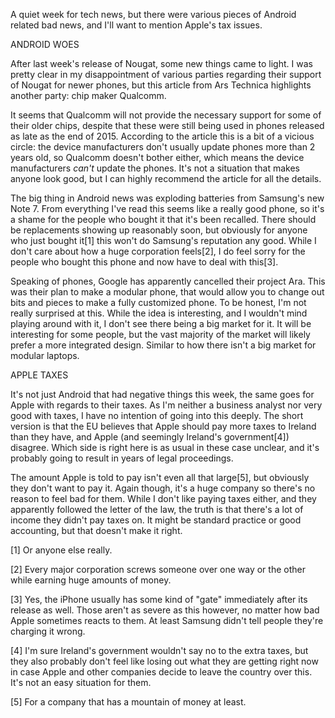 A quiet week for tech news, but there were various pieces of Android related bad news, and I'll want to mention Apple's tax issues.



ANDROID WOES


After last week's release of Nougat, some new things came to light. I was pretty clear in my disappointment of various parties regarding their support of Nougat for newer phones, but this article from Ars Technica highlights another party: chip maker Qualcomm.

It seems that Qualcomm will not provide the necessary support for some of their older chips, despite that these were still being used in phones released as late as the end of 2015. According to the article this is a bit of a vicious circle: the device manufacturers don't usually update phones more than 2 years old, so Qualcomm doesn't bother either, which means the device manufacturers _can't_ update the phones. It's not a situation that makes anyone look good, but I can highly recommend the article for all the details.

The big thing in Android news was exploding batteries from Samsung's new Note 7. From everything I've read this seems like a really good phone, so it's a shame for the people who bought it that it's been recalled. There should be replacements showing up reasonably soon, but obviously for anyone who just bought it[1] this won't do Samsung's reputation any good. While I don't care about how a huge corporation feels[2], I do feel sorry for the people who bought this phone and now have to deal with this[3].

Speaking of phones, Google has apparently cancelled their project Ara. This was their plan to make a modular phone, that would allow you to change out bits and pieces to make a fully customized phone. To be honest, I'm not really surprised at this. While the idea is interesting, and I wouldn't mind playing around with it, I don't see there being a big market for it. It will be interesting for some people, but the vast majority of the market will likely prefer a more integrated design. Similar to how there isn't a big market for modular laptops.



APPLE TAXES


It's not just Android that had negative things this week, the same goes for Apple with regards to their taxes. As I'm neither a business analyst nor very good with taxes, I have no intention of going into this deeply. The short version is that the EU believes that Apple should pay more taxes to Ireland than they have, and Apple (and seemingly Ireland's government[4]) disagree. Which side is right here is as usual in these case unclear, and it's probably going to result in years of legal proceedings.

The amount Apple is told to pay isn't even all that large[5], but obviously they don't want to pay it. Again though, it's a huge company so there's no reason to feel bad for them. While I don't like paying taxes either, and they apparently followed the letter of the law, the truth is that there's a lot of income they didn't pay taxes on. It might be standard practice or good accounting, but that doesn't make it right.

[1] Or anyone else really.

[2] Every major corporation screws someone over one way or the other while earning huge amounts of money.

[3] Yes, the iPhone usually has some kind of "gate" immediately after its release as well. Those aren't as severe as this however, no matter how bad Apple sometimes reacts to them. At least Samsung didn't tell people they're charging it wrong.

[4] I'm sure Ireland's government wouldn't say no to the extra taxes, but they also probably don't feel like losing out what they are getting right now in case Apple and other companies decide to leave the country over this. It's not an easy situation for them.

[5] For a company that has a mountain of money at least.
